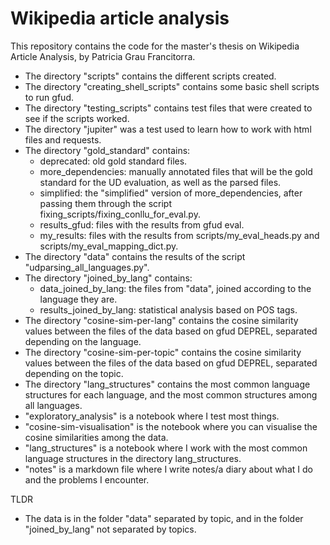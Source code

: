 # Wikipedia article analysis

This repository contains the code for the master's thesis on Wikipedia Article Analysis, by Patricia Grau Francitorra.

- The directory "scripts" contains the different scripts created. 
- The directory "creating_shell_scripts" contains some basic shell scripts to run gfud.
- The directory "testing_scripts" contains test files that were created to see if the scripts worked. 
- The directory "jupiter" was a test used to learn how to work with html files and requests. 
- The directory "gold_standard" contains:
  - deprecated: old gold standard files.
  - more_dependencies: manually annotated files that will be the gold standard for the UD evaluation, as well as the parsed files. 
  - simplified: the "simplified" version of more_dependencies, after passing them through the script fixing_scripts/fixing_conllu_for_eval.py.
  - results_gfud: files with the results from gfud eval.
  - my_results: files with the results from scripts/my_eval_heads.py and scripts/my_eval_mapping_dict.py.
- The directory "data" contains the results of the script "udparsing_all_languages.py".
- The directory "joined_by_lang" contains:
  - data_joined_by_lang: the files from "data", joined according to the language they are.
  - results_joined_by_lang: statistical analysis based on POS tags.
- The directory "cosine-sim-per-lang" contains the cosine similarity values between the files of the data based on gfud DEPREL, separated depending on the language.
- The directory "cosine-sim-per-topic" contains the cosine similarity values between the files of the data based on gfud DEPREL, separated depending on the topic.
- The directory "lang_structures" contains the most common language structures for each language, and the most common structures among all languages.
- "exploratory_analysis" is a notebook where I test most things.
- "cosine-sim-visualisation" is the notebook where you can visualise the cosine similarities among the data.
- "lang_structures" is a notebook where I work with the most common language structures in the directory lang_structures.
- "notes" is a markdown file where I write notes/a diary about what I do and the problems I encounter.


TLDR

- The data is in the folder "data" separated by topic, and in the folder "joined_by_lang" not separated by topics.
